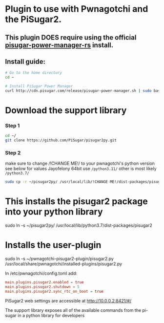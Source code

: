 # Plugin to use with Pwnagotchi and the PiSugar2.

## This plugin DOES require using the official [pisugar-power-manager-rs](https://github.com/PiSugar/pisugar-power-manager-rs) install. 

## Install guide:

```bash
# Go to the home directory
cd ~

# Install PiSugar Power Manager 
curl http://cdn.pisugar.com/release/pisugar-power-manager.sh | sudo bash
```
# Download the support library

### Step 1
```bash
cd ~/
git clone https://github.com/PiSugar/pisugar2py.git
```
### Step 2
make sure to change /!CHANGE ME!/ to your pwnagotchi's python version see below for values
Jayofelony 64bit use `/python3.11/`
other is most likely `/python3.7/`
```bash
sudo cp -r ~/pisugar2py/ /usr/local/lib/!CHANGE ME!/dist-packages/pisugar2
```

# This installs the pisugar2 package into your python library
sudo ln -s ~/pisugar2py/ /usr/local/lib/python3.7/dist-packages/pisugar2

# Installs the user-plugin
sudo ln -s ~/pwnagotchi-pisugar2-plugin/pisugar2.py /usr/local/share/pwnagotchi/installed-plugins/pisugar2.py

In /etc/pwnagotchi/config.toml add:
```toml
main.plugins.pisugar2.enabled = true
main.plugins.pisugar2.shutdown = 5
main.plugins.pisugar2.sync_rtc_on_boot = true
```



PiSugar2 web settings are accessible at http://10.0.0.2:8421/#/

The support library exposes all of the available commands from the pi-sugar in a python library for developers
